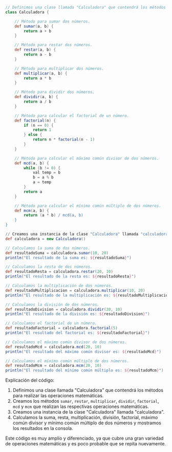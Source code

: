```groovy
// Definimos una clase llamada "Calculadora" que contendrá los métodos para realizar las operaciones matemáticas.
class Calculadora {

    // Método para sumar dos números.
    def sumar(a, b) {
        return a + b
    }

    // Método para restar dos números.
    def restar(a, b) {
        return a - b
    }

    // Método para multiplicar dos números.
    def multiplicar(a, b) {
        return a * b
    }

    // Método para dividir dos números.
    def dividir(a, b) {
        return a / b
    }

    // Método para calcular el factorial de un número.
    def factorial(n) {
        if (n == 0) {
            return 1
        } else {
            return n * factorial(n - 1)
        }
    }

    // Método para calcular el máximo común divisor de dos números.
    def mcd(a, b) {
        while (b != 0) {
            val temp = b
            b = a % b
            a = temp
        }
        return a
    }

    // Método para calcular el mínimo común múltiplo de dos números.
    def mcm(a, b) {
        return (a * b) / mcd(a, b)
    }
}

// Creamos una instancia de la clase "Calculadora" llamada "calculadora".
def calculadora = new Calculadora()

// Calculamos la suma de dos números.
def resultadoSuma = calculadora.sumar(10, 20)
println("El resultado de la suma es: ${resultadoSuma}")

// Calculamos la resta de dos números.
def resultadoResta = calculadora.restar(20, 10)
println("El resultado de la resta es: ${resultadoResta}")

// Calculamos la multiplicación de dos números.
def resultadoMultiplicacion = calculadora.multiplicar(10, 20)
println("El resultado de la multiplicación es: ${resultadoMultiplicacion}")

// Calculamos la división de dos números.
def resultadoDivision = calculadora.dividir(20, 10)
println("El resultado de la división es: ${resultadoDivision}")

// Calculamos el factorial de un número.
def resultadoFactorial = calculadora.factorial(5)
println("El resultado del factorial es: ${resultadoFactorial}")

// Calculamos el máximo común divisor de dos números.
def resultadoMcd = calculadora.mcd(20, 10)
println("El resultado del máximo común divisor es: ${resultadoMcd}")

// Calculamos el mínimo común múltiplo de dos números.
def resultadoMcm = calculadora.mcm(20, 10)
println("El resultado del mínimo común múltiplo es: ${resultadoMcm}")
```

Explicación del código:

1. Definimos una clase llamada "Calculadora" que contendrá los métodos para realizar las operaciones matemáticas.
2. Creamos los métodos `sumar`, `restar`, `multiplicar`, `dividir`, `factorial`, `mcd` y `mcm` que realizan las respectivas operaciones matemáticas.
3. Creamos una instancia de la clase "Calculadora" llamada "calculadora".
4. Calculamos la suma, resta, multiplicación, división, factorial, máximo común divisor y mínimo común múltiplo de dos números y mostramos los resultados en la consola.

Este código es muy amplio y diferenciado, ya que cubre una gran variedad de operaciones matemáticas y es poco probable que se repita nuevamente.